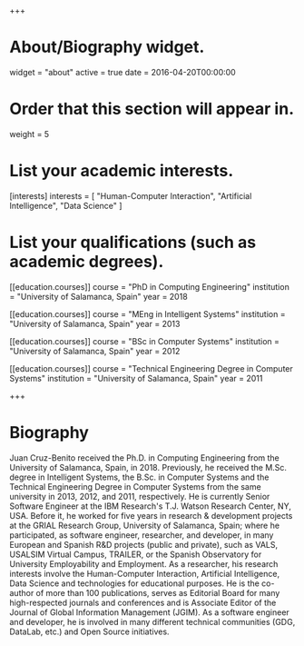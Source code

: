 +++
# About/Biography widget.
widget = "about"
active = true
date = 2016-04-20T00:00:00

# Order that this section will appear in.
weight = 5

# List your academic interests.
[interests]
  interests = [
    "Human-Computer Interaction",
    "Artificial Intelligence",
    "Data Science"
  ]

# List your qualifications (such as academic degrees).
[[education.courses]]
  course = "PhD in Computing Engineering"
  institution = "University of Salamanca, Spain"
  year = 2018

[[education.courses]]
  course = "MEng in Intelligent Systems"
  institution = "University of Salamanca, Spain"
  year = 2013

[[education.courses]]
  course = "BSc in Computer Systems"
  institution = "University of Salamanca, Spain"
  year = 2012

[[education.courses]]
  course = "Technical Engineering Degree in Computer Systems"
  institution = "University of Salamanca, Spain"
  year = 2011

 
+++

# Biography

Juan Cruz-Benito received the Ph.D. in Computing Engineering from the University of Salamanca, Spain, in 2018. Previously, he received the M.Sc. degree in Intelligent Systems, the B.Sc. in Computer Systems and the Technical Engineering Degree in Computer Systems from the same university in 2013, 2012, and 2011, respectively. He is currently Senior Software Engineer at the IBM Research's T.J. Watson Research Center, NY, USA. Before it, he worked for five years in research & development projects at the GRIAL Research Group, University of Salamanca, Spain; where he participated, as software engineer, researcher, and developer, in many European and Spanish R&D projects (public and private), such as VALS, USALSIM Virtual Campus, TRAILER, or the Spanish Observatory for University Employability and Employment. As a researcher, his research interests involve the Human-Computer Interaction, Artificial Intelligence, Data Science and technologies for educational purposes. He is the co-author of more than 100 publications, serves as Editorial Board for many high-respected journals and conferences and is Associate Editor of the Journal of Global Information Management (JGIM). As a software engineer and developer, he is involved in many different technical communities (GDG, DataLab, etc.) and Open Source initiatives.
